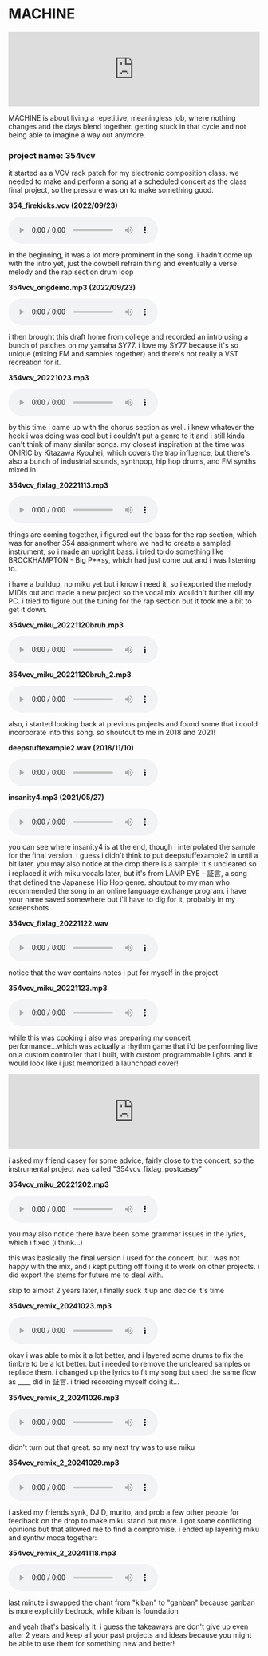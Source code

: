 # MACHINE

<div class="iframe-container">
<iframe width="100%" src="https://www.youtube.com/embed/9NJ-IPyb-TI?si=WpvwFKhcV7lc0poV" title="YouTube video player" frameborder="0" allow="accelerometer; autoplay; clipboard-write; encrypted-media; gyroscope; picture-in-picture; web-share" referrerpolicy="strict-origin-when-cross-origin" allowfullscreen></iframe>
</div>

MACHINE is about living a repetitive, meaningless job, where nothing changes
and the days blend together. getting stuck in that cycle and not being able to
imagine a way out anymore.

### project name: 354vcv

it started as a VCV rack patch for my electronic composition class. we
needed to make and perform a song at a scheduled concert as the class final
project, so the pressure was on to make something good.

**354_firekicks.vcv (2022/09/23)**

<audio controls src="audio/vcv_20220923_111129_345.mp3">
error: your browser couldn't load the audio
</audio>

in the beginning, it was a lot more prominent in the song.
i hadn't come up with the intro yet, just the cowbell refrain thing and
eventually a verse melody and the rap section drum loop

**354vcv_origdemo.mp3 (2022/09/23)**

<audio controls src="audio/354vcv_origdemo.mp3">
error: your browser couldn't load the audio
</audio>

i then brought this draft home from college and recorded an intro using a bunch
of patches on my yamaha SY77. i love my SY77 because it's so unique
(mixing FM and samples together) and there's not really a VST recreation for it.

**354vcv_20221023.mp3**

<audio controls src="audio/354vcv_20221023.mp3">
error: your browser couldn't load the audio
</audio>

by this time i came up with the chorus section as well. i knew whatever the heck
i was doing was cool but i couldn't put a genre to it and i still kinda can't
think of many similar songs. my closest inspiration at the time was ONIRIC
by Kitazawa Kyouhei, which covers the trap influence, but there's also a bunch
of industrial sounds, synthpop, hip hop drums, and FM synths mixed in.

**354vcv_fixlag_20221113.mp3**

<audio controls src="audio/354vcv_fixlag_20221113.mp3">
error: your browser couldn't load the audio
</audio>

things are coming together, i figured out the bass for the rap section, which
was for another 354 assignment where we had to create a sampled instrument, so
i made an upright bass. i tried to do something like BROCKHAMPTON - Big P**sy,
which had just come out and i was listening to.

i have a buildup, no miku yet but i know i need it, so i exported the melody
MIDIs out and made a new project so the vocal mix wouldn't further kill my PC.
i tried to figure out the tuning for the rap section but it took me a bit to get
it down.

**354vcv_miku_20221120bruh.mp3**

<audio controls src="audio/354vcv_miku_20221120bruh.mp3">
error: your browser couldn't load the audio
</audio>

**354vcv_miku_20221120bruh_2.mp3**

<audio controls src="audio/354vcv_miku_20221120bruh_2.mp3">
error: your browser couldn't load the audio
</audio>

also, i started looking back at previous projects and found some that i could
incorporate into this song. so shoutout to me in 2018 and 2021!

**deepstuffexample2.wav (2018/11/10)**

<audio controls src="audio/deepstuffexample2.mp3">
error: your browser couldn't load the audio
</audio>

**insanity4.mp3 (2021/05/27)**

<audio controls src="audio/insanity4.mp3">
error: your browser couldn't load the audio
</audio>

you can see where insanity4 is at the end, though i interpolated the sample
for the final version. i guess i didn't think to put
deepstuffexample2 in until a bit later. you may also notice at the drop there
is a sample! it's uncleared so i replaced it with miku vocals later, but it's
from LAMP EYE - 証言, a song that defined the Japanese Hip Hop genre. shoutout
to my man who recommended the song in an online language exchange program.
i have your name saved somewhere but i'll have to dig for it, probably in my
screenshots

**354vcv_fixlag_20221122.wav**

<audio controls src="audio/354vcv_fixlag_20221122.mp3">
error: your browser couldn't load the audio
</audio>

notice that the wav contains notes i put for myself in the project

**354vcv_miku_20221123.mp3**

<audio controls src="audio/354vcv_miku_20221123.mp3">
error: your browser couldn't load the audio
</audio>

while this was cooking i also was preparing my concert performance...which was
actually a rhythm game that i'd be performing live on a custom controller that
i built, with custom programmable lights. and it would look like i just
memorized a launchpad cover!

<div class="iframe-container">
<iframe width="100%" src="https://www.youtube.com/embed/rrDDmrrGaMo?si=yuBoBruE7Pd4pGAe" title="YouTube video player" frameborder="0" allow="accelerometer; autoplay; clipboard-write; encrypted-media; gyroscope; picture-in-picture; web-share" referrerpolicy="strict-origin-when-cross-origin" allowfullscreen></iframe>
</div>

i asked my friend casey for some advice, fairly close to the concert,
so the instrumental project was called "354vcv_fixlag_postcasey"

**354vcv_miku_20221202.mp3**

<audio controls src="audio/354vcv_miku_20221202.mp3">
error: your browser couldn't load the audio
</audio>

you may also notice there have been some grammar issues in the lyrics, which i
fixed (i think...)

this was basically the final version i used for the concert. but i was not happy
with the mix, and i kept putting off fixing it to work on other projects. i did
export the stems for future me to deal with.

skip to almost 2 years later, i finally suck it up and decide it's time

**354vcv_remix_20241023.mp3**

<audio controls src="audio/354vcv_remix_20241023.mp3">
error: your browser couldn't load the audio
</audio>

okay i was able to mix it a lot better, and i layered some drums to fix the
timbre to be a lot better. but i needed to remove the uncleared samples or
replace them. i changed up the lyrics to fit my song but used the same flow as
____ did in 証言. i tried recording myself doing it...

**354vcv_remix_2_20241026.mp3**

<audio controls src="audio/354vcv_remix_2_20241026.mp3">
error: your browser couldn't load the audio
</audio>

didn't turn out that great. so my next try was to use miku

**354vcv_remix_2_20241029.mp3**

<audio controls src="audio/354vcv_remix_2_20241029.mp3">
error: your browser couldn't load the audio
</audio>

i asked my friends synk, DJ D, murito, and prob a few other people for feedback
on the drop to make miku stand out more. i got some conflicting opinions but
that allowed me to find a compromise. i ended up layering miku and synthv moca
together:

**354vcv_remix_2_20241118.mp3**

<audio controls src="audio/354vcv_remix_2_20241118.mp3">
error: your browser couldn't load the audio
</audio>

last minute i swapped the chant from "kiban" to "ganban" because ganban is more
explicitly bedrock, while kiban is foundation

and yeah that's basically it. i guess the takeaways are don't give up even after
2 years and keep all your past projects and ideas because you might be able to
use them for something new and better!
